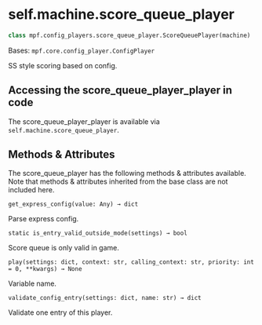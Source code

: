 
# self.machine.score_queue_player

``` python
class mpf.config_players.score_queue_player.ScoreQueuePlayer(machine)
```

Bases: `mpf.core.config_player.ConfigPlayer`

SS style scoring based on config.

## Accessing the score_queue_player_player in code

The score_queue_player_player is available via `self.machine.score_queue_player`.

## Methods & Attributes

The score_queue_player has the following methods & attributes available. Note that methods & attributes inherited from the base class are not included here.

`get_express_config(value: Any) → dict`

Parse express config.

`static is_entry_valid_outside_mode(settings) → bool`

Score queue is only valid in game.

`play(settings: dict, context: str, calling_context: str, priority: int = 0, **kwargs) → None`

Variable name.

`validate_config_entry(settings: dict, name: str) → dict`

Validate one entry of this player.
